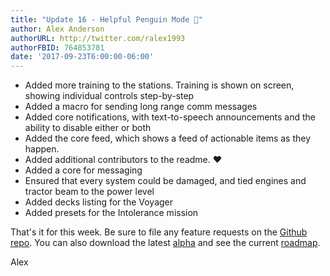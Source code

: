```yaml
---
title: "Update 16 - Helpful Penguin Mode 🐧"
author: Alex Anderson
authorURL: http://twitter.com/ralex1993
authorFBID: 764853781
date: '2017-09-23T6:00:00-06:00'
---
```


- Added more training to the stations. Training is shown on screen, showing individual controls step-by-step
- Added a macro for sending long range comm messages
- Added core notifications, with text-to-speech announcements and the ability to disable either or both
- Added the core feed, which shows a feed of actionable items as they happen.
- Added additional contributors to the readme. ❤️
- Added a core for messaging
- Ensured that every system could be damaged, and tied engines and tractor beam to the power level
- Added decks listing for the Voyager
- Added presets for the Intolerance mission

That's it for this week. Be sure to file any feature requests on the [Github repo](https://github.com/Thorium-Sim/thorium/issues). You can also download the latest [alpha](https://github.com/Thorium-Sim/thorium/releases) and see the current [roadmap](https://github.com/Thorium-Sim/thorium/projects/2).

Alex
